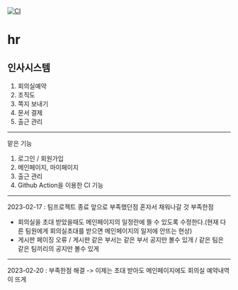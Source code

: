 [![CI](https://github.com/ByeonJuHwan/hr/actions/workflows/gradle.yml/badge.svg)](https://github.com/ByeonJuHwan/hr/actions/workflows/gradle.yml)
# hr


## 인사시스템
1. 회의실예약
2. 조직도
3. 쪽지 보내기
4. 문서 결제
5. 출근 관리

---

맡은 기능 
1. 로그인 / 회원가입
2. 메인페이지, 마이페이지
3. 출근 관리
4. Github Action을 이용한 CI 기능

---
2023-02-17 : 팀프로젝트 종료 앞으로 부족했던점 혼자서 채워나갈 것
부족한점
* 회의실을 초대 받았을때도 메인페이지의 일정란에 뜰 수 있도록 수정한다.(현재 다른 팀원에게 회의실초대를 받으면 메인페이지의 일저에 안뜨는 현상)
* 게시판 페이징 오류 / 게시판 같은 부서는 같은 부서 공지만 볼수 있개 / 같은 팀은 같은 팀끼리의 공지만 볼수 있게
---
2023-02-20 : 부족한점 해결 -> 이제는 초대 받아도 메인페이지에도 회의실 예약내역이 뜨게 

